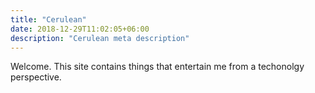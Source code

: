 ```yaml
---
title: "Cerulean"
date: 2018-12-29T11:02:05+06:00
description: "Cerulean meta description"
---
```



Welcome. This site contains things that entertain me from a techonolgy perspective.